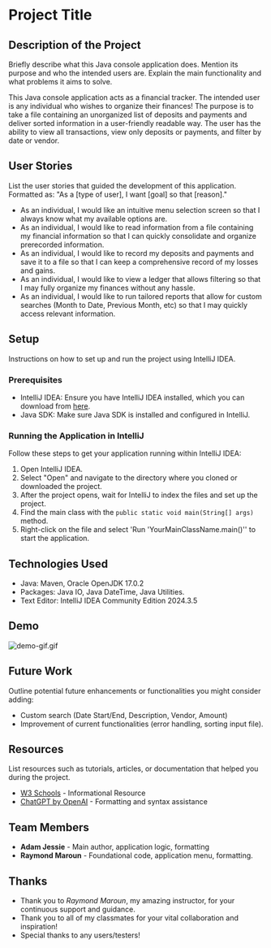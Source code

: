# Project Title

## Description of the Project

Briefly describe what this Java console application does. Mention its purpose and who the intended users are. Explain the main functionality and what  problems it aims to solve.

This Java console application acts as a financial tracker. The intended user is any individual who wishes to organize their finances! The purpose is to take a file containing an unorganized list of deposits and payments
and deliver sorted information in a user-friendly readable way. The user has the ability to view all transactions, view only deposits or payments, and filter by date or vendor.

## User Stories

List the user stories that guided the development of this application. Formatted as: "As a [type of user], I want [goal] so that [reason]."

- As an individual, I would like an intuitive menu selection screen so that I always know what my available options are.
- As an individual, I would like to read information from a file containing my financial information so that I can quickly consolidate and organize prerecorded information.
- As an individual, I would like to record my deposits and payments and save it to a file so that I can keep a comprehensive record of my losses and gains.
- As an individual, I would like to view a ledger that allows filtering so that I may fully organize my finances without any hassle.
- As an individual, I would like to run tailored reports that allow for custom searches (Month to Date, Previous Month, etc) so that I may quickly access relevant information.


## Setup
Instructions on how to set up and run the project using IntelliJ IDEA.

### Prerequisites

- IntelliJ IDEA: Ensure you have IntelliJ IDEA installed, which you can download from [here](https://www.jetbrains.com/idea/download/).
- Java SDK: Make sure Java SDK is installed and configured in IntelliJ.

### Running the Application in IntelliJ

Follow these steps to get your application running within IntelliJ IDEA:

1. Open IntelliJ IDEA.
2. Select "Open" and navigate to the directory where you cloned or downloaded the project.
3. After the project opens, wait for IntelliJ to index the files and set up the project.
4. Find the main class with the `public static void main(String[] args)` method.
5. Right-click on the file and select 'Run 'YourMainClassName.main()'' to start the application.

## Technologies Used

- Java: Maven, Oracle OpenJDK 17.0.2
- Packages: Java IO, Java DateTime, Java Utilities.
- Text Editor: IntelliJ IDEA Community Edition 2024.3.5

## Demo

![demo-gif.gif](Demo/demo-gif.gif)

## Future Work

Outline potential future enhancements or functionalities you might consider adding:

- Custom search (Date Start/End, Description, Vendor, Amount)
- Improvement of current functionalities (error handling, sorting input file).

## Resources

List resources such as tutorials, articles, or documentation that helped you during the project.

- [W3 Schools](https://www.w3schools.com/java/) - Informational Resource
- [ChatGPT by OpenAI](https://chatgpt.com/) - Formatting and syntax assistance

## Team Members

- **Adam Jessie** - Main author, application logic, formatting 
- **Raymond Maroun** - Foundational code, application menu, formatting.

## Thanks

- Thank you to *Raymond Maroun*, my amazing instructor, for your continuous support and guidance.
- Thank you to all of my classmates for your vital collaboration and inspiration!
- Special thanks to any users/testers! 
 
